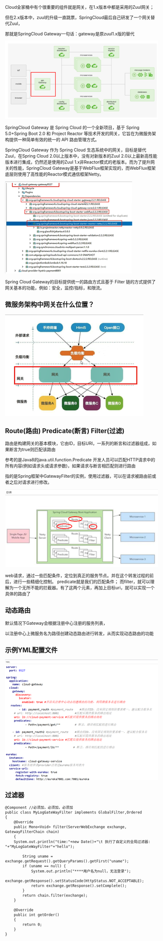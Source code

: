 Cloud全家桶中有个很重要的组件就是网关，在1.x版本中都是采用的Zuul网关；

但在2.x版本中，zuul的升级一直跳票，SpringCloud最后自己研发了一个网关替代Zuul，

那就是SpringCloud Gateway一句话：gateway是原zuul1.x版的替代

![img_40.png](img_40.png)


SpringCloud Gateway 是 Spring Cloud 的一个全新项目，基于 Spring 5.0+Spring Boot 2.0 和 Project Reactor 等技术开发的网关，它旨在为微服务架构提供一种简单有效的统一的 API 路由管理方式。

SpringCloud Gateway 作为 Spring Cloud 生态系统中的网关，目标是替代 Zuul，在Spring Cloud 2.0以上版本中，没有对新版本的Zuul 2.0以上最新高性能版本进行集成，仍然还是使用的Zuul 1.x非Reactor模式的老版本。而为了提升网关的性能，SpringCloud Gateway是基于WebFlux框架实现的，而WebFlux框架底层则使用了高性能的Reactor模式通信框架Netty。

![img_41.png](img_41.png)

Spring Cloud Gateway的目标提供统一的路由方式且基于 Filter 链的方式提供了网关基本的功能，例如：安全，监控/指标，和限流。


微服务架构中网关在什么位置？
---

![img_42.png](img_42.png)


Route(路由) Predicate(断言) Filter(过滤)
---

路由是构建网关的基本模块，它由ID，目标URI，一系列的断言和过滤器组成，如果断言为true则匹配该路由

参考的是Java8的java.util.function.Predicate
开发人员可以匹配HTTP请求中的所有内容(例如请求头或请求参数)，如果请求与断言相匹配则进行路由

指的是Spring框架中GatewayFilter的实例，使用过滤器，可以在请求被路由前或者之后对请求进行修改。

![img_43.png](img_43.png)

web请求，通过一些匹配条件，定位到真正的服务节点。并在这个转发过程的前后，进行一些精细化控制。
predicate就是我们的匹配条件；
而filter，就可以理解为一个无所不能的拦截器。有了这两个元素，再加上目标uri，就可以实现一个具体的路由了

动态路由
---

默认情况下Gateway会根据注册中心注册的服务列表，

以注册中心上微服务名为路径创建动态路由进行转发，从而实现动态路由的功能
 
示例YML配置文件
---

![img_44.png](img_44.png)

过滤器
---


    @Component //必须加，必须加，必须加
    public class MyLogGateWayFilter implements GlobalFilter,Ordered
    {
        @Override
        public Mono<Void> filter(ServerWebExchange exchange, GatewayFilterChain chain)
        {
        System.out.println("time:"+new Date()+"\t 执行了自定义的全局过滤器: "+"MyLogGateWayFilter"+"hello");
    
            String uname = exchange.getRequest().getQueryParams().getFirst("uname");
            if (uname == null) {
                System.out.println("****用户名为null，无法登录");
                exchange.getResponse().setStatusCode(HttpStatus.NOT_ACCEPTABLE);
                return exchange.getResponse().setComplete();
            }
            return chain.filter(exchange);
        }
    
        @Override
        public int getOrder()
        {
            return 0;
        }
    }


